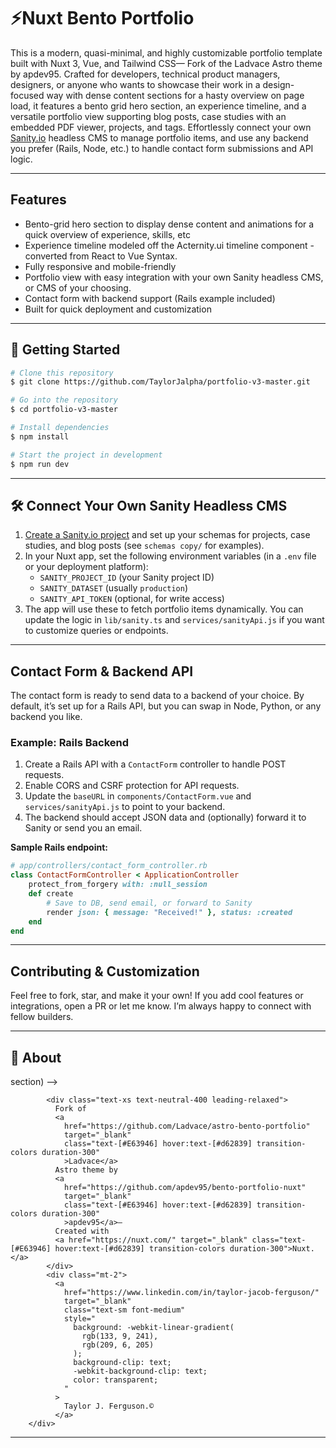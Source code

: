 
# ⚡️Nuxt Bento Portfolio

This is a modern, quasi-minimal, and highly customizable portfolio template built with Nuxt 3, Vue, and Tailwind CSS— Fork of the Ladvace Astro theme by apdev95. Crafted for developers, technical product managers, designers, or anyone who wants to showcase their work in a design-focused way with dense content sections for a hasty overview on page load, it features a bento grid hero section, an experience timeline, and a versatile portfolio view supporting blog posts, case studies with an embedded PDF viewer, projects, and tags. Effortlessly connect your own [Sanity.io](https://www.sanity.io/) headless CMS to manage portfolio items, and use any backend you prefer (Rails, Node, etc.) to handle contact form submissions and API logic.

---

## Features

- Bento-grid hero section to display dense content and animations for a quick overview of experience, skills, etc
- Experience timeline modeled off the Acternity.ui timeline component - converted from React to Vue Syntax.
- Fully responsive and mobile-friendly
- Portfolio view with easy integration with your own Sanity headless CMS, or CMS of your choosing.
- Contact form with backend support (Rails example included)
- Built for quick deployment and customization

---

## 🚀 Getting Started

```bash
# Clone this repository
$ git clone https://github.com/TaylorJalpha/portfolio-v3-master.git
```

```bash
# Go into the repository
$ cd portfolio-v3-master
```

```bash
# Install dependencies
$ npm install
```

```bash
# Start the project in development
$ npm run dev
```

---

## 🛠️ Connect Your Own Sanity Headless CMS

1. [Create a Sanity.io project](https://www.sanity.io/get-started) and set up your schemas for projects, case studies, and blog posts (see `schemas copy/` for examples).
2. In your Nuxt app, set the following environment variables (in a `.env` file or your deployment platform):
	 - `SANITY_PROJECT_ID` (your Sanity project ID)
	 - `SANITY_DATASET` (usually `production`)
	 - `SANITY_API_TOKEN` (optional, for write access)
3. The app will use these to fetch portfolio items dynamically. You can update the logic in `lib/sanity.ts` and `services/sanityApi.js` if you want to customize queries or endpoints.

---

## Contact Form & Backend API

The contact form is ready to send data to a backend of your choice. By default, it’s set up for a Rails API, but you can swap in Node, Python, or any backend you like.

### Example: Rails Backend

1. Create a Rails API with a `ContactForm` controller to handle POST requests.
2. Enable CORS and CSRF protection for API requests.
3. Update the `baseURL` in `components/ContactForm.vue` and `services/sanityApi.js` to point to your backend.
4. The backend should accept JSON data and (optionally) forward it to Sanity or send you an email.

**Sample Rails endpoint:**

```ruby
# app/controllers/contact_form_controller.rb
class ContactFormController < ApplicationController
	protect_from_forgery with: :null_session
	def create
		# Save to DB, send email, or forward to Sanity
		render json: { message: "Received!" }, status: :created
	end
end
```

---

## Contributing & Customization

Feel free to fork, star, and make it your own! If you add cool features or integrations, open a PR or let me know. I’m always happy to connect with fellow builders.

---

## 👋 About

section) -->
       
            <div class="text-xs text-neutral-400 leading-relaxed">
              Fork of
              <a
                href="https://github.com/Ladvace/astro-bento-portfolio"
                target="_blank"
                class="text-[#E63946] hover:text-[#d62839] transition-colors duration-300"
                >Ladvace</a>
              Astro theme by
              <a
                href="https://github.com/apdev95/bento-portfolio-nuxt"
                target="_blank"
                class="text-[#E63946] hover:text-[#d62839] transition-colors duration-300"
                >apdev95</a>– 
              Created with
              <a href="https://nuxt.com/" target="_blank" class="text-[#E63946] hover:text-[#d62839] transition-colors duration-300">Nuxt.</a>
            </div>
            <div class="mt-2">
              <a
                href="https://www.linkedin.com/in/taylor-jacob-ferguson/"
                target="_blank"
                class="text-sm font-medium"
                style="
                  background: -webkit-linear-gradient(
                    rgb(133, 9, 241),
                    rgb(209, 6, 205)
                  );
                  background-clip: text;
                  -webkit-background-clip: text;
                  color: transparent;
                "
              >
                Taylor J. Ferguson.©
              </a>
        </div>

---



